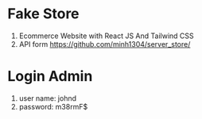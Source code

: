 # Fake Store
1. Ecommerce Website with React JS And Tailwind CSS 
2. API form <https://github.com/minh1304/server_store/>

# Login Admin
1. user name: johnd
2. password: m38rmF$
